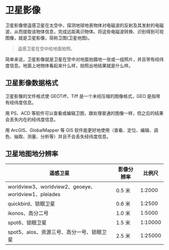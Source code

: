 # 卫星影像

卫星影像使遥感卫星在太空中，探测地球地表物体对电磁波的反射及其发射的电磁波，从而提取该物体信息，完成远距离识物体。将这些电磁波转换、识别得到可视图像，就是卫星影像，简称卫图(卫星地图)。

> 遥感卫星在空中给地面拍照。

简单来说，卫星影像就是卫星在空中对地面拍摄地一张或一组照片，并且带有经纬度信息。地面上地物体看起来什么样，拍照出地结果就是什么样。

## 卫星影像数据格式

卫星影像的文件格式使 GEOTiff，Tiff 是一个未经压缩的图像格式，GEO 是指带有经纬度信息。

用 PS、ACD 等软件可以查看或编辑卫图，跟处理普通的图像一样，但之后的结果会丢失内在的经纬度信息。

用 ArcGIS、GlobalMapper 等 GIS 软件能更好地使用（查看、定位、编辑、调色、抽取、测量、分析等）并且不会丢失经纬度信息。

## 卫星地图地分辨率

| 遥感卫星                                             | 影像分辨率 | 比例尺  |
| ---------------------------------------------------- | ---------- | ------- |
| worldview3、worldview2、geoeye、worldview1、pleiades | 0.5 米     | 1:2000  |
| quickbird、锁眼卫星                                  | 0.6 米     | 1:2500  |
| ikonos、高分二号                                     | 1.0 米     | 1:5000  |
| spot6、锁眼卫星                                      | 1.5 米     | 1:10000 |
| spot5、alos、资源三号、高分一号、锁眼卫星            | 2.5 米     | 1:25000 |
